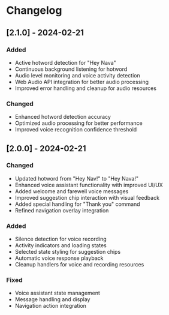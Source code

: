 # Changelog

## [2.1.0] - 2024-02-21

### Added
- Active hotword detection for "Hey Nava"
- Continuous background listening for hotword
- Audio level monitoring and voice activity detection
- Web Audio API integration for better audio processing
- Improved error handling and cleanup for audio resources

### Changed
- Enhanced hotword detection accuracy
- Optimized audio processing for better performance
- Improved voice recognition confidence threshold

## [2.0.0] - 2024-02-21

### Changed
- Updated hotword from "Hey Nav!" to "Hey Nava!"
- Enhanced voice assistant functionality with improved UI/UX
- Added welcome and farewell voice messages
- Improved suggestion chip interaction with visual feedback
- Added special handling for "Thank you" command
- Refined navigation overlay integration

### Added
- Silence detection for voice recording
- Activity indicators and loading states
- Selected state styling for suggestion chips
- Automatic voice response playback
- Cleanup handlers for voice and recording resources

### Fixed
- Voice assistant state management
- Message handling and display
- Navigation action integration